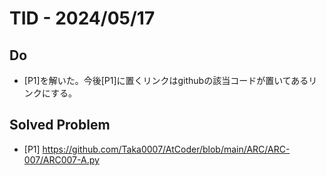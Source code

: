 # TID - 2024/05/17
<!--
## Learnings
- 
- 
-->


## Do
- [P1]を解いた。今後[P1]に置くリンクはgithubの該当コードが置いてあるリンクにする。


<!--
## Reflections & Insights
- 
- 
-->


## Solved Problem
- [P1] https://github.com/Taka0007/AtCoder/blob/main/ARC/ARC-007/ARC007-A.py
